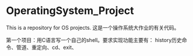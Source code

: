 # OperatingSystem_Project
This is a repository for OS projects. 这是一个操作系统大作业的有关代码。

第一个项目：用C语言写一个自己的shell。要求实现功能主要有：
history历史命令、管道、重定向、cd、exit、
